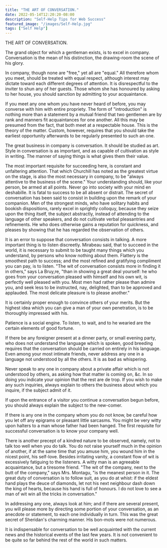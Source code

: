 ```yaml
---
title: "THE ART OF CONVERSATION."
date: 2022-05-14T12:20:20-08:00
description: "Self-Help Tips for Web Success"
featured_image: "/images/Self-Help.jpg"
tags: ["Self Help"]
---
```


THE ART OF CONVERSATION. 

The grand object for which a gentleman exists, is to excel in company. Conversation is the mean of his distinction, the drawing-room the scene of his glory. 

In company, though none are "free," yet all are "equal." All therefore whom you meet, should be treated with equal respect, although interest may dictate toward each different degrees of attention. It is disrespectful to the inviter to shun any of her guests. Those whom she has honoured by asking to her house, you should sanction by admitting to your acquaintance. 

If you meet any one whom you have never heard of before, you may converse with him with entire propriety. The form of "introduction" is nothing more than a statement by a mutual friend that two gentlemen are by rank and manners fit acquaintances for one another. All this may be presumed from the fact, that both meet at a respectable house. This is the theory of the matter. Custom, however, requires that you should take the earliest opportunity afterwards to be regularly presented to such an one. 

The great business in company is conversation. It should be studied as art. Style in conversation is as important, and as capable of cultivation as style in writing. The manner of saying things is what gives them their value. 

The most important requisite for succeeding here, is constant and unfaltering attention. That which Churchill has noted as the greatest virtue on the stage, is also the most necessary in company, to be "always attentive to the business of the scene." Your understanding should, like your person, be armed at all points. Never go into society with your mind en deshabille. It is fatal to success to be all absent or distrait. The secret of conversation has been said to consist in building upon the remark of your companion. Men of the strongest minds, who have solitary habits and bookish dispositions, rarely excel in sprightly colloquy, because they seize upon the thing itself, the subject abstractly, instead of attending to the language of other speakers, and do not cultivate verbal pleasantries and refinements. He who does otherwise gains a reputation for quickness, and pleases by showing that he has regarded the observation of others. 

It is an error to suppose that conversation consists in talking. A more important thing is to listen discreetly. Mirabeau said, that to succeed in the world, it is necessary to submit to be taught many things which you understand, by persons who know nothing about them. Flattery is the smoothest path to success; and the most refined and gratifying compliment you can pay, is to listen. "The wit of conversation consists more in finding it in others," says La Bruy,re, "than in showing a great deal yourself: he who goes from your conversation pleased with himself and his own wit, is perfectly well pleased with you. Most men had rather please than admire you, and seek less to be instructed, nay, delighted, than to be approved and applauded. The most delicate pleasure is to please another." 

It is certainly proper enough to convince others of your merits. But the highest idea which you can give a man of your own penetration, is to be thoroughly impressed with his. 

Patience is a social engine. To listen, to wait, and to he wearied are the certain elements of good fortune. 

If there be any foreigner present at a dinner party, or small evening party, who does not understand the language which is spoken, good breeding requires that the conversation should be carried on entirely in his language. Even among your most intimate friends, never address any one in a language not understood by all the others. It is as bad as whispering. 

Never speak to any one in company about a private affair which is not understood by others, as asking how that matter is coming on, &c. In so doing you indicate your opinion that the rest are de trop. If you wish to make any such inquiries, always explain to others the business about which you inquire, if the subject admit of it. 

If upon the entrance of a visitor you continue a conversation begun before, you should always explain the subject to the new-comer. 

If there is any one in the company whom you do not know, be careful how you let off any epigrams or pleasant little sarcasms. You might be very witty upon halters to a man whose father had been hanged. The first requisite for successful conversation is to know your company well. 

There is another precept of a kindred nature to be observed, namely, not to talk too well when you do talk. You do not raise yourself much in the opinion of another, if at the same time that you amuse him, you wound him in the nicest point, his self-love. Besides irritating vanity, a constant flow of wit is excessively fatiguing to the listeners. A witty man is an agreeable acquaintance, but a tiresome friend. "The wit of the company, next to the butt of the company," says Mrs. Montagu, "is the meanest person in it. The great duty of conversation is to follow suit, as you do at whist: if the eldest hand plays the deuce of diamonds, let not his next neighbour dash down the king of hearts, because his hand is full of honours. I do not love to see a man of wit win all the tricks in conversation." 

In addressing any one, always look at him; and if there are several present, you will please more by directing some portion of your conversation, as an anecdote or statement, to each one individually in turn. This was the great secret of Sheridan's charming manner. His bon-mots were not numerous. 

It is indispensable for conversation to be well acquainted with the current news and the historical events of the last few years. It is not convenient to be quite so far behind the rest of the world in such matters. 


